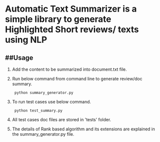 

# Automatic Text Summarizer is a simple library to generate Highlighted Short reviews/ texts using NLP


##Usage
----------------
 1. Add the content to be summarized into document.txt file.
 
 2. Run below command from command line to generate review/doc summary.
 
 		 python summary_generator.py

 3. To run test cases use below command.

 		 python test_summary.py

 4. All test cases doc files are stored in 'tests' folder.

 5. The details of Rank based algorithm and its extensions are explained in the summary_generator.py file.

